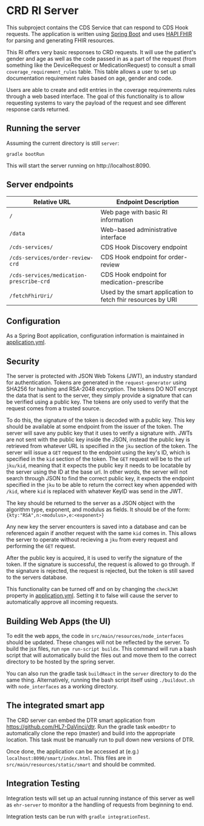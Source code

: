# CRD RI Server
This subproject contains the CDS Service that can respond to CDS Hook requests. The application is written using [Spring Boot](https://spring.io/projects/spring-boot) and uses [HAPI FHIR](http://hapifhir.io/) for parsing and generating FHIR resources.

This RI offers very basic responses to CRD requests. It will use the patient's gender and age as well as the code passed in as a part of the request (from something like the DeviceRequest or MedicationRequest) to consult a small `coverage_requirement_rules` table. This table allows a user to set up documentation requirement rules based on age, gender and code.

Users are able to create and edit entries in the coverage requirements rules through a web based interface. The goal of this functionality is to allow requesting systems to vary the payload of the request and see different response cards returned.

## Running the server
Assuming the current directory is still `server`:

`gradle bootRun`

This will start the server running on http://localhost:8090.

## Server endpoints
|Relative URL|Endpoint Description|
|----|----|
|`/`|Web page with basic RI information|
|`/data`|Web-based administrative interface|
|`/cds-services/`|CDS Hook Discovery endpoint|
|`/cds-services/order-review-crd`|CDS Hook endpoint for order-review|
|`/cds-services/medication-prescribe-crd`|CDS Hook endpoint for medication-prescribe|
|`/fetchFhirUri/`|Used by the smart application to fetch fhir resources by URI|

## Configuration
As a Spring Boot application, configuration information is maintained in [application.yml](src/main/resources/application.yml).

## Security
The server is protected with JSON Web Tokens (JWT), an industry standard for authentication.  Tokens are generated in the `request-generator` using SHA256 for hashing and RSA-2048 encryption.  The tokens DO NOT encrypt the data that is sent to the server, they simply provide a signature that can be verified using a public key.  The tokens are only used to verify that the request comes from a trusted source. 

To do this, the signature of the token is decoded with a public key.  This key should be available at some endpoint from the issuer of the token.  The server will save any public key that it uses to verify a signature with.  JWTs are not sent with the public key inside the JSON, instead the public key is retrieved from whatever URL is specified in the `jku` section of the token.  The server will issue a `GET` request to the endpoint using the key's ID, which is specified in the `kid` section of the token.  The `GET` request will be to the url `jku/kid`, meaning that it expects the public key it needs to be locatable by the server using the ID at the base url.  In other words, the server will not search through JSON to find the correct public key, it expects the endpoint specified in the `jku` to be able to return the correct key when appended with `/kid`, where `kid` is replaced with whatever KeyID was send in the JWT.  

The key should be returned to the server as a JSON object with the algorithm type, exponent, and modulus as fields.  It should be of the form:
`{kty:"RSA",n:<modulus>,e:<exponent>}`

Any new key the server encounters is saved into a database and can be referenced again if another request with the same `kid` comes in.  This allows the server to operate without recieving a `jku` from every request and performing the `GET` request.  

After the public key is acquired, it is used to verify the signature of the token.  If the signature is successful, the request is allowed to go through.  If the signature is rejected, the request is rejected, but the token is still saved to the servers database.  

This functionality can be turned off and on by changing the `checkJWt` property in [application.yml](src/main/resources/application.yml).  Setting it to false will cause the server to automatically approve all incoming requests.  

## Building Web Apps (the UI)

To edit the web apps, the code in `src/main/resources/node_interfaces` should be updated.  These changes will not be reflected by the server.  To build the jsx files, run `npm run-script buildx`.  This command will run a bash script that will automatically build the files out and move them to the correct directory to be hosted by the spring server.

You can also run the gradle task `buildReact` in the `server` directory to do the same thing.  Alternatively, running the bash script itself using `./buildout.sh` with `node_interfaces` as a working directory.


## The integrated smart app

The CRD server can embed the DTR smart application from https://github.com/HL7-DaVinci/dtr.
Run the gradle task `embedDtr` to automatically clone the repo (master) and build into the appropriate location. This task must be manually run to pull down new versions of DTR.

Once done, the application can be accessed at (e.g.) `localhost:8090/smart/index.html`. This files are in `src/main/resources/static/smart` and should be commited.


## Integration Testing

Integration tests will set up an actual running instance of this server as well as `ehr-server` to monitor a the handling of requests from beginning to end.

Integration tests can be run with `gradle integrationTest`.

